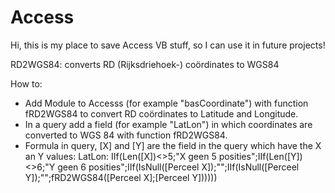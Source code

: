 # Access

Hi, this is my place to save Access VB stuff, so I can use it in future projects!

RD2WGS84: converts RD (Rijksdriehoek-) coördinates to WGS84

How to:
* Add Module to Accesss (for example "basCoordinate") with function fRD2WGS84 to convert RD coördinates to Latitude and Longitude.
* In a query add a field (for example "LatLon") in which coordinates are converted to WGS 84 with function fRD2WGS84.
* Formula in query, [X] and [Y] are the field in the query which have the X an Y values: LatLon: IIf(Len([X])<>5;"X geen 5 posities";IIf(Len([Y])<>6;"Y geen 6 posities";IIf(IsNull([Perceel X]);"";IIf(IsNull([Perceel Y]);"";fRD2WGS84([Perceel X];[Perceel Y])))))

